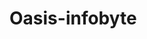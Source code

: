 # Oasis-infobyte
<!DOCTYPE html>
<html>
  <head>
    <title>aaaaaaaaaaaa/title>
    <style>
      /* CSS styles go here */
      body {
        font-family: Arial, sans-serif;
        margin: 0;
        padding: 0;
      }
      header {
        background-color: #2ea432;
        color: white;
        text-align: center;
        padding: 20px;
      }
      h1 {
        font-size: 3em;
        margin: 0;
      }
      main {
        display: flex;
        flex-wrap: wrap;
        justify-content: center;
        align-items: center;
        min-height: 80vh;
        background-color: #f2f2f2;
      }
      section {
        width: 80%;
        margin: 20px;
        text-align: center;
      }
      button {
        background-color: #4caf50;
        color: white;
        border: none;
        padding: 15px 32px;
        text-align: center;
        text-decoration: none;
        display: inline-block;
        font-size: 1.5em;
        margin: 20px;
        cursor: pointer;
      }
      footer {
        background-color: #333;
        color: rgb(227, 88, 88);
        text-align: center;
        padding: 20px;
      }
    </style>
  </head>
  <body>
    <header>
      <h1>Welcome to My Landing Page</h1>
    </header>
    <main>
      <section>
        <h2>Section 1</h2>
        <p>
          Lorem ipsum dolor sit amet, consectetur adipiscing elit. Sed ut est
          euismod, interdum felis ac, convallis felis. Mauris sit amet urna vel
          massa commodo semper in vitae velit.
        </p>
      </section>
      <section>
        <h2>Section 2</h2>
        <p>
          Phasellus vel ligula dictum, ultrices ipsum ut, eleifend libero. In
          hac habitasse platea dictumst. Etiam et nunc convallis, aliquam lectus
          quis, accumsan eros.
        </p>
      </section>
      <section>
        <h2>Section 3</h2>
        <p>
          Donec consequat tellus id ipsum blandit euismod. Fusce ac neque elit.
          Pellentesque faucibus lorem in ipsum feugiat, vel sollicitudin ex
          posuere. Ut at est vel elit posuere consequat.
        </p>
      </section>
      <button>Sign Up Now</button>
    </main>
    <footer>
      <p>Copyright © 2023</p>
    </footer>
  </body>
</html>
